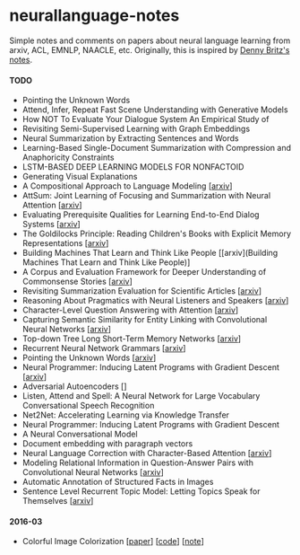 # neurallanguage-notes
Simple notes and comments on papers about neural language learning from arxiv, ACL, EMNLP, NAACLE, etc. Originally, this is inspired by [Denny Britz's notes](https://github.com/dennybritz/deeplearning-papernotes).

#### TODO
- Pointing the Unknown Words
- Attend, Infer, Repeat Fast Scene Understanding with Generative Models
- How NOT To Evaluate Your Dialogue System An Empirical Study of
- Revisiting Semi-Supervised Learning with Graph Embeddings
- Neural Summarization by Extracting Sentences and Words
- Learning-Based Single-Document Summarization with Compression and Anaphoricity Constraints
- LSTM-BASED DEEP LEARNING MODELS FOR NONFACTOID
- Generating Visual Explanations
- A Compositional Approach to Language Modeling [[arxiv](http://arxiv.org/abs/1604.00100)]
- AttSum: Joint Learning of Focusing and Summarization with Neural Attention [[arxiv](http://arxiv.org/abs/1604.00125)]
- Evaluating Prerequisite Qualities for Learning End-to-End Dialog Systems [[arxiv](http://arxiv.org/abs/1511.06931)]
- The Goldilocks Principle: Reading Children's Books with Explicit Memory Representations [[arxiv](http://arxiv.org/abs/1511.02301)]
- Building Machines That Learn and Think Like People [[arxiv](Building Machines That Learn and Think Like People)]
- A Corpus and Evaluation Framework for Deeper Understanding of Commonsense Stories [[arxiv](https://arxiv.org/abs/1604.01696)]
- Revisiting Summarization Evaluation for Scientific Articles [[arxiv](http://arxiv.org/abs/1604.00400)]
- Reasoning About Pragmatics with Neural Listeners and Speakers [[arxiv](http://arxiv.org/abs/1604.00562)]
- Character-Level Question Answering with Attention [[arxiv](http://arxiv.org/abs/1604.00727)]
- Capturing Semantic Similarity for Entity Linking with Convolutional Neural Networks [[arxiv](http://arxiv.org/abs/1604.00734)]
- Top-down Tree Long Short-Term Memory Networks [[arxiv](http://arxiv.org/abs/1511.00060)]
- Recurrent Neural Network Grammars [[arxiv](http://arxiv.org/abs/1602.07776)]
- Pointing the Unknown Words [[arxiv](http://arxiv.org/abs/1603.08148)]
- Neural Programmer: Inducing Latent Programs with Gradient Descent [[arxiv](http://scholar.google.com/scholar_url?url=https://research.google.com/pubs/archive/44927.pdf&hl=en&sa=X&scisig=AAGBfm2VedkF99f2i9IB7m_Ki5ELxJ-SCQ&nossl=1&oi=scholaralrt)]
- Adversarial Autoencoders []
- Listen, Attend and Spell: A Neural Network for Large Vocabulary Conversational Speech Recognition
- Net2Net: Accelerating Learning via Knowledge Transfer
- Neural Programmer: Inducing Latent Programs with Gradient Descent
- A Neural Conversational Model
- Document embedding with paragraph vectors
- Neural Language Correction with Character-Based Attention [[arxiv](http://arxiv.org/abs/1603.09727)]
- Modeling Relational Information in Question-Answer Pairs with Convolutional Neural Networks [[arxiv](http://arxiv.org/abs/1604.01178)]
- Automatic Annotation of Structured Facts in Images
- Sentence Level Recurrent Topic Model: Letting Topics Speak for Themselves [[arxiv](https://arxiv.org/abs/1604.02038)]

#### 2016-03
- Colorful Image Colorization [[paper](http://arxiv.org/abs/1603.08511)]  [[code](https://github.com/richzhang/colorization)] [[note](/notes/Colorful-Image-Colorization.md)]
